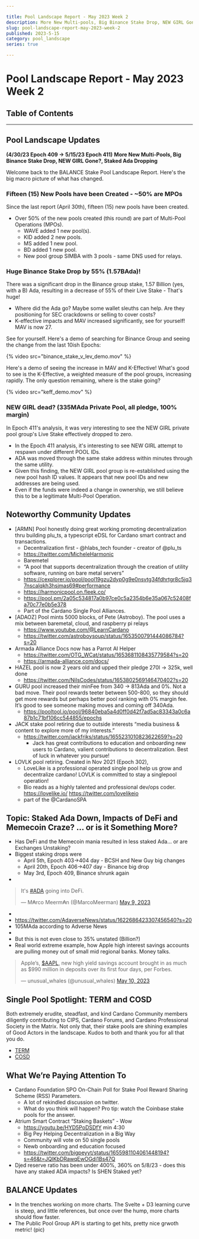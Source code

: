 ```yaml
---

title: Pool Landscape Report - May 2023 Week 2
description: More New Multi-pools, Big Binance Stake Drop, NEW GIRL Gone?, Staked Ada Dropping
slug: pool-landscape-report-may-2023-week-2
published: 2023-5-15
category: pool_landscape
series: true

---
```


# Pool Landscape Report - May 2023 Week 2

## Table of Contents

------------

## Pool Landscape Updates
**(4/30/23 Epoch 409 -> 5/15/23 Epoch 411)**
**More New Multi-Pools, Big Binance Stake Drop, NEW GIRL Gone?, Staked Ada Dropping**

Welcome back to the BALANCE Stake Pool Landscape Report. Here's the big macro picture of what has changed.

### Fifteen (15) New Pools have been Created - ~50% are MPOs
Since the last report (April 30th), fifteen (15) new pools have been created. 
- Over 50% of the new pools created (this round) are part of Multi-Pool Operations (MPOs).
    - WAVE added 1 new pool(s).
    - KID added 2 new pools.
    - MS added 1 new pool.
    - BD added 1 new pool.
    - New pool group SIMBA with 3 pools - same DNS used for relays.
    
### Huge Binance Stake Drop by 55% (1.57BAda)!
There was a significant drop in the Binance group stake, 1.57 Billion (yes, with a B) Ada, resulting in a decrease of 55% of their Live Stake - That's huge! 
- Where did the Ada go? Maybe some wallet sleuths can help. Are they positioning for SEC crackdowns or selling to cover costs?
- K-effective impacts and MAV increased significantly, see for yourself! MAV is now 27.

See for yourself. Here's a demo of searching for Binance Group and seeing the change from the last 10ish Epochs:

{% video src="binance_stake_v_lev_demo.mov" %}


Here's a demo of seeing the increase in MAV and K-Effective! What's good to see is the K-Effective, a weighted measure of the pool groups, increasing rapidly. The only question remaining, where is the stake going?

{% video src="keff_demo.mov" %}

### NEW GIRL dead? (335MAda Private Pool, all pledge, 100% margin)
In Epoch 411's analysis, it was very interesting to see the NEW GIRL private pool group's Live Stake effectively dropped to zero.
- In the Epoch 411 analysis, it's interesting to see NEW GIRL attempt to respawn under different POOL IDs.
- ADA was moved through the same stake address within minutes through the same utility.
- Given this finding, the NEW GIRL pool group is re-established using the new pool hash ID values. It appears that new pool IDs and new addresses are being used.
- Even if the funds were indeed a change in ownership, we still believe this to be a legitimate Multi-Pool Operation.



## Noteworthy Community Updates
- [ARMN] Pool honestly doing great working promoting decentralization thru building plu_ts, a typescript eDSL for Cardano smart contract and transactions.
    - Decentralization first - @hlabs_tech founder - creator of @plu_ts
    - https://twitter.com/MicheleHarmonic 
    - Baremetel 
    - “A pool that supports decentralization through the creation of utility software, running on bare metal servers”
    - https://cexplorer.io/pool/pool19gzu2dyp0g9e0nsvtg34fdhrtgr8c5jq37nscalqkh3hsjmas69#performance 
    - https://harmonicpool.on.fleek.co/ 
    - https://pool.pm/2a05c534817a0b97ce0c5a2354b6e35a067c52408fa70c77e0b5e378 
    - Part of the Cardano Single Pool Alliances. 
- [ADAOZ] Pool mints 5000 blocks, of Pete (Astroboy). The pool uses a mix between baremetal, cloud, and raspberry pi relays
    - https://www.youtube.com/@LearnCardano 
    - https://twitter.com/astroboysoup/status/1653500791444086784?s=20 
- Armada Alliance Docs now has a Parrot AI Helper
    - https://twitter.com/OTG_WCat/status/1653681108435779584?s=20 
    - https://armada-alliance.com/docs/ 
- HAZEL pool is now 2 years old and upped their pledge 270l -> 325k, well done
    - https://twitter.com/NilsCodes/status/1653802569146470402?s=20 
- GURU pool increased their minFee from 340 -> 813Ada and 0%. Not a bad move. Their pool rewards teeter between 500-800, so they should get more rewards but perhaps better pool ranking with 0% margin fee. It’s good to see someone making moves and coming off 340Ada.
    - https://pooltool.io/pool/96840eba5a4d0ff0d42f7ad5ac83343a0c6a87b1c71bf106cc544855/epochs 
- JACK stake pool retiring due to outside interests “media business & content to explore more of my interests.”
    - https://twitter.com/jackfriks/status/1655231010823622659?s=20 
        - Jack has great contributions to education and onboarding new users to Cardano, valient contributions to decentralization. Best of luck in whatever you pursue!
- LOVLK pool retiring. Created in Nov 2021 (Epoch 302), 
    - LoveLike is a professional operated single pool help us grow and decentralize cardano! LOVLK is committed to stay a singlepool operation!
    - Bio reads as a highly talented and professional dev/ops coder. https://lovelike.io/ https://twitter.com/lovelikeio 
    - part of the @CardanoSPA


## Topic: Staked Ada Down, Impacts of DeFi and Memecoin Craze? … or is it Something More?
- Has DeFi and the Memecoin mania resulted in less staked Ada… or are Exchanges Unstaking?
- Biggest staking drops were
    - April 5th, Epoch 403->404 day - BCSH and New Guy big changes
    - April 20th, Epoch 406->407 day - Binance big drop
    - May 3rd, Epoch 409, Binance shrunk again
- 
<blockquote class="twitter-tweet tw-align-center" data-partner="tweetdeck"><p lang="en" dir="ltr">It&#39;s <a href="https://twitter.com/hashtag/ADA?src=hash&amp;ref_src=twsrc%5Etfw">#ADA</a> going into DeFi.</p>&mdash; M₳rco Meerm₳n (@MarcoMeerman) <a href="https://twitter.com/MarcoMeerman/status/1656018934703824919?ref_src=twsrc%5Etfw">May 9, 2023</a></blockquote>

- <script async src="https://platform.twitter.com/widgets.js" charset="utf-8"></script>
- https://twitter.com/AdaverseNews/status/1622686423307456540?s=20 
- 105MAda according to Adverse News
- <check defi lama>
- But this is not even close to 35% unstated (Billion?)
- Real world extreme example, how Apple high interest savings accounts are pulling money out of small mid regional banks. Money talks. 

<blockquote class="twitter-tweet tw-align-center"><p lang="en" dir="ltr">Apple’s, <a href="https://twitter.com/search?q=%24AAPL&amp;src=ctag&amp;ref_src=twsrc%5Etfw">$AAPL</a>, new high yield savings account brought in as much as $990 million in deposits over its first four days, per Forbes.</p>&mdash; unusual_whales (@unusual_whales) <a href="https://twitter.com/unusual_whales/status/1656328492689104900?ref_src=twsrc%5Etfw">May 10, 2023</a></blockquote> <script async src="https://platform.twitter.com/widgets.js" charset="utf-8"></script>
 


## Single Pool Spotlight: TERM and COSD
Both extremely erudite, steadfast, and kind Cardano Community members diligently contributing to CIPS, Cardano Forums, and Cardano Professional Society in the Matrix. Not only that, their stake pools are shining examples of Good Actors in the landscape. Kudos to both and thank you for all that you do.
- [TERM](https://pool.pm/08f05bcfaada3bb5c038b8c88c6b502ceabfd9978973159458c6535b)
- [COSD](https://pool.pm/c94e6fe1123bf111b77b57994bcd836af8ba2b3aa72cfcefbec2d3d4)


## What We’re Paying Attention To
- Cardano Foundation SPO On-Chain Poll for Stake Pool Reward Sharing Scheme (RSS) Parameters.
    - A lot of rekindled discussion on twitter.
    - What do you think will happen? Pro tip: watch the Coinbase stake pools for the answer.
- Atrium Smart Contract “Staking Baskets” - Wow 
    - https://youtu.be/HYD5PoDSDfY min 4:30 
    - Big Pey Helping Decentralization in a  Big Way
    - Community will vote on 50 single pools
    - Newb onboarding and education focused 
    - https://twitter.com/bigpeyyt/status/1655981104061448194?s=46&t=JQlKbDRawqEwOGdi1Bs47Q
- Djed reserve ratio has been under 400%, 360% on 5/8/23 - does this have any staked ADA impacts? Is SHEN Staked yet?


## BALANCE Updates
- In the trenches working on more charts. The Svelte + D3 learning curve is steep, and little references, but once over the hump, more charts should flow faster.
- The Public Pool Group API is starting to get hits, pretty nice grwoth metric! (pic)